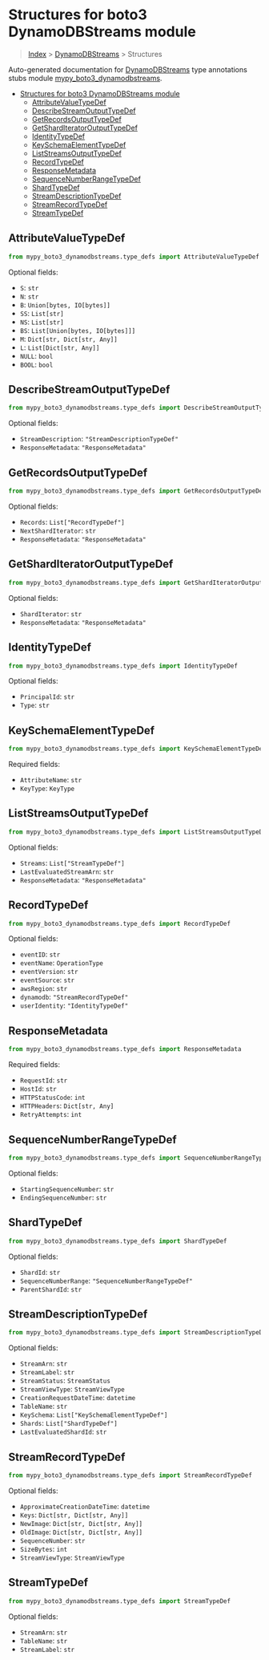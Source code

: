 # Structures for boto3 DynamoDBStreams module

> [Index](../README.md) > [DynamoDBStreams](./README.md) > Structures

Auto-generated documentation for [DynamoDBStreams](https://boto3.amazonaws.com/v1/documentation/api/latest/reference/services/dynamodbstreams.html#DynamoDBStreams)
type annotations stubs module [mypy_boto3_dynamodbstreams](https://pypi.org/project/mypy-boto3-dynamodbstreams/).

- [Structures for boto3 DynamoDBStreams module](#structures-for-boto3-dynamodbstreams-module)
  - [AttributeValueTypeDef](#attributevaluetypedef)
  - [DescribeStreamOutputTypeDef](#describestreamoutputtypedef)
  - [GetRecordsOutputTypeDef](#getrecordsoutputtypedef)
  - [GetShardIteratorOutputTypeDef](#getsharditeratoroutputtypedef)
  - [IdentityTypeDef](#identitytypedef)
  - [KeySchemaElementTypeDef](#keyschemaelementtypedef)
  - [ListStreamsOutputTypeDef](#liststreamsoutputtypedef)
  - [RecordTypeDef](#recordtypedef)
  - [ResponseMetadata](#responsemetadata)
  - [SequenceNumberRangeTypeDef](#sequencenumberrangetypedef)
  - [ShardTypeDef](#shardtypedef)
  - [StreamDescriptionTypeDef](#streamdescriptiontypedef)
  - [StreamRecordTypeDef](#streamrecordtypedef)
  - [StreamTypeDef](#streamtypedef)

## AttributeValueTypeDef

```python
from mypy_boto3_dynamodbstreams.type_defs import AttributeValueTypeDef
```




Optional fields:
- `S`: `str`
- `N`: `str`
- `B`: `Union[bytes, IO[bytes]]`
- `SS`: `List[str]`
- `NS`: `List[str]`
- `BS`: `List[Union[bytes, IO[bytes]]]`
- `M`: `Dict[str, Dict[str, Any]]`
- `L`: `List[Dict[str, Any]]`
- `NULL`: `bool`
- `BOOL`: `bool`


## DescribeStreamOutputTypeDef

```python
from mypy_boto3_dynamodbstreams.type_defs import DescribeStreamOutputTypeDef
```




Optional fields:
- `StreamDescription`: `"StreamDescriptionTypeDef"`
- `ResponseMetadata`: `"ResponseMetadata"`


## GetRecordsOutputTypeDef

```python
from mypy_boto3_dynamodbstreams.type_defs import GetRecordsOutputTypeDef
```




Optional fields:
- `Records`: `List["RecordTypeDef"]`
- `NextShardIterator`: `str`
- `ResponseMetadata`: `"ResponseMetadata"`


## GetShardIteratorOutputTypeDef

```python
from mypy_boto3_dynamodbstreams.type_defs import GetShardIteratorOutputTypeDef
```




Optional fields:
- `ShardIterator`: `str`
- `ResponseMetadata`: `"ResponseMetadata"`


## IdentityTypeDef

```python
from mypy_boto3_dynamodbstreams.type_defs import IdentityTypeDef
```




Optional fields:
- `PrincipalId`: `str`
- `Type`: `str`


## KeySchemaElementTypeDef

```python
from mypy_boto3_dynamodbstreams.type_defs import KeySchemaElementTypeDef
```


Required fields:
- `AttributeName`: `str`
- `KeyType`: `KeyType`




## ListStreamsOutputTypeDef

```python
from mypy_boto3_dynamodbstreams.type_defs import ListStreamsOutputTypeDef
```




Optional fields:
- `Streams`: `List["StreamTypeDef"]`
- `LastEvaluatedStreamArn`: `str`
- `ResponseMetadata`: `"ResponseMetadata"`


## RecordTypeDef

```python
from mypy_boto3_dynamodbstreams.type_defs import RecordTypeDef
```




Optional fields:
- `eventID`: `str`
- `eventName`: `OperationType`
- `eventVersion`: `str`
- `eventSource`: `str`
- `awsRegion`: `str`
- `dynamodb`: `"StreamRecordTypeDef"`
- `userIdentity`: `"IdentityTypeDef"`


## ResponseMetadata

```python
from mypy_boto3_dynamodbstreams.type_defs import ResponseMetadata
```


Required fields:
- `RequestId`: `str`
- `HostId`: `str`
- `HTTPStatusCode`: `int`
- `HTTPHeaders`: `Dict[str, Any]`
- `RetryAttempts`: `int`




## SequenceNumberRangeTypeDef

```python
from mypy_boto3_dynamodbstreams.type_defs import SequenceNumberRangeTypeDef
```




Optional fields:
- `StartingSequenceNumber`: `str`
- `EndingSequenceNumber`: `str`


## ShardTypeDef

```python
from mypy_boto3_dynamodbstreams.type_defs import ShardTypeDef
```




Optional fields:
- `ShardId`: `str`
- `SequenceNumberRange`: `"SequenceNumberRangeTypeDef"`
- `ParentShardId`: `str`


## StreamDescriptionTypeDef

```python
from mypy_boto3_dynamodbstreams.type_defs import StreamDescriptionTypeDef
```




Optional fields:
- `StreamArn`: `str`
- `StreamLabel`: `str`
- `StreamStatus`: `StreamStatus`
- `StreamViewType`: `StreamViewType`
- `CreationRequestDateTime`: `datetime`
- `TableName`: `str`
- `KeySchema`: `List["KeySchemaElementTypeDef"]`
- `Shards`: `List["ShardTypeDef"]`
- `LastEvaluatedShardId`: `str`


## StreamRecordTypeDef

```python
from mypy_boto3_dynamodbstreams.type_defs import StreamRecordTypeDef
```




Optional fields:
- `ApproximateCreationDateTime`: `datetime`
- `Keys`: `Dict[str, Dict[str, Any]]`
- `NewImage`: `Dict[str, Dict[str, Any]]`
- `OldImage`: `Dict[str, Dict[str, Any]]`
- `SequenceNumber`: `str`
- `SizeBytes`: `int`
- `StreamViewType`: `StreamViewType`


## StreamTypeDef

```python
from mypy_boto3_dynamodbstreams.type_defs import StreamTypeDef
```




Optional fields:
- `StreamArn`: `str`
- `TableName`: `str`
- `StreamLabel`: `str`

